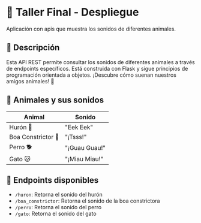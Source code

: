 # 🐾 Taller Final - Despliegue

Aplicación con apis que muestra los sonidos de diferentes animales.

## 📝 Descripción

Esta API REST permite consultar los sonidos de diferentes animales a través de endpoints específicos. Está construida con Flask y sigue principios de programación orientada a objetos. ¡Descubre cómo suenan nuestros amigos animales! 🦮

## 🐾 Animales y sus sonidos

| Animal | Sonido |
|--------|---------|
| Hurón 🦡 | "Eek Eek" |
| Boa Constrictor 🐍 | "¡Tsss!" |
| Perro 🐕 | "¡Guau Guau!" |
| Gato 🐱 | "¡Miau Miau!" |

## 🔗 Endpoints disponibles

- `/huron`: Retorna el sonido del hurón
- `/boa_constrictor`: Retorna el sonido de la boa constrictora  
- `/perro`: Retorna el sonido del perro
- `/gato`: Retorna el sonido del gato
